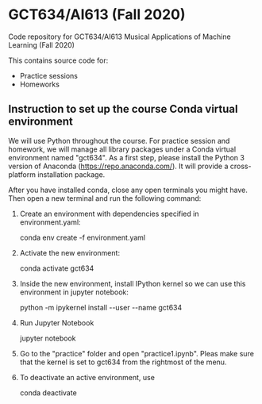 # GCT634/AI613 (Fall 2020)
Code repository for GCT634/AI613 Musical Applications of Machine Learning (Fall 2020)

This contains source code for: 
- Practice sessions
- Homeworks


## Instruction to set up the course Conda virtual environment 


We will use Python throughout the course. For practice session and homework, we will manage all library packages under a Conda virtual environment named "gct634". As a first step, please install the Python 3 version of Anaconda (https://repo.anaconda.com/). It will provide a cross-platform installation package. 

After you have installed conda, close any open terminals you might have. Then open a new terminal and run the following command:

1. Create an environment with dependencies specified in environment.yaml:
    
   conda env create -f environment.yaml

2. Activate the new environment:
    
   conda activate gct634
    
3. Inside the new environment, install IPython kernel so we can use this environment in jupyter notebook: 
    
   python -m ipykernel install --user --name gct634

4. Run Jupyter Notebook 

   jupyter notebook 	

5. Go to the "practice" folder and open "practice1.ipynb". Pleas make sure that the kernel is set to gct634 from the rightmost of the menu. 
 
6. To deactivate an active environment, use
    
   conda deactivate

